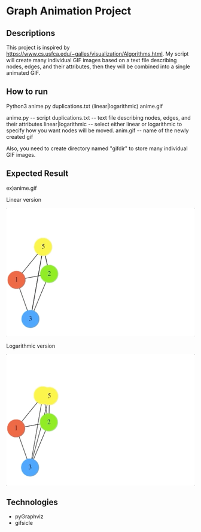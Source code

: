 # Graph Animation Project

## Descriptions
This project is inspired by https://www.cs.usfca.edu/~galles/visualization/Algorithms.html.
My script will create many individual GIF images based on a text file describing nodes, edges, and their attributes, then they will be combined into a single animated GIF.

## How to run 
Python3 anime.py duplications.txt (linear|logarithmic) anime.gif

anime.py -- script
duplications.txt -- text file describing nodes, edges, and their attributes
linear|logarithmic -- select either linear or logarithmic to specify how you want nodes will be moved. 
anim.gif -- name of the newly created gif

Also, you need to create directory named "gifdir" to store many individual GIF images.

## Expected Result
ex)anime.gif

Linear version 

![](gif_directory/linear_version.gif)

Logarithmic version

![](gif_directory/logarithmic_version.gif)

## Technologies
- pyGraphviz
- gifsicle

